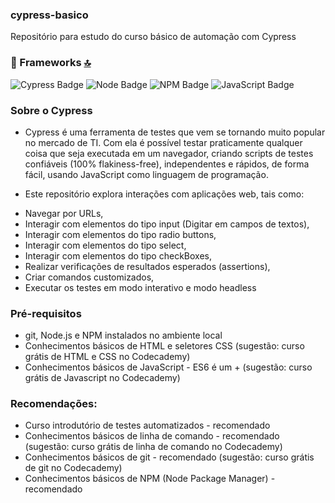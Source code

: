 ### cypress-basico
Repositório para estudo do curso básico de automação com Cypress

### 🚀 Frameworks [🔝](#welcome-badges-4-readmemd-profile)
![Cypress Badge](https://img.shields.io/badge/Cypress.io-17202C?style=flat-square&logo=cypress&logoColor=white)
![Node Badge](https://img.shields.io/badge/Node.js-43853D?style=flat-square&logo=node.js&logoColor=white)
![NPM Badge](https://img.shields.io/badge/npm-CB3837?style=flat-square&logo=npm&logoColor=white)
![JavaScript Badge](https://img.shields.io/badge/JavaScript-323330?style=flat-square&logo=javascript&logoColor=F7DF1E)
### Sobre o Cypress
- Cypress é uma ferramenta de testes que vem se tornando muito popular no mercado de TI. Com ela é possível testar praticamente qualquer coisa que seja executada em um navegador, criando scripts de testes confiáveis (100% flakiness-free), independentes e rápidos, de forma fácil, usando JavaScript como linguagem de programação.

- Este repositório explora interações com aplicações web, tais como:
* Navegar por URLs,
* Interagir com elementos do tipo input (Digitar em campos de textos),
* Interagir com elementos do tipo radio buttons,
* Interagir com elementos do tipo select,
* Interagir com elementos do tipo checkBoxes,
* Realizar verificações de resultados esperados (assertions),
* Criar comandos customizados,
* Executar os testes em modo interativo e modo headless

### Pré-requisitos
- git, Node.js e NPM instalados no ambiente local
- Conhecimentos básicos de HTML e seletores CSS (sugestão: curso grátis de HTML e CSS no Codecademy)
- Conhecimentos básicos de JavaScript - ES6 é um + (sugestão: curso grátis de Javascript no Codecademy)
### Recomendações:
- Curso introdutório de testes automatizados - recomendado
- Conhecimentos básicos de linha de comando - recomendado (sugestão: curso grátis de linha de comando no Codecademy)
- Conhecimentos básicos de git - recomendado (sugestão: curso grátis de git no Codecademy)
- Conhecimentos básicos de NPM (Node Package Manager) - recomendado